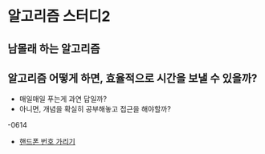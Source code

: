 # 알고리즘 스터디2

## 남몰래 하는 알고리즘

## 알고리즘 어떻게 하면, 효율적으로 시간을 보낼 수 있을까?

- 매일매일 푸는게 과연 답일까?
- 아니면, 개념을 확실히 공부해놓고 접근을 해야할까?

-0614
  - [핸드폰 번호 가리기](./programmers/핸드폰번호가리기.py)
